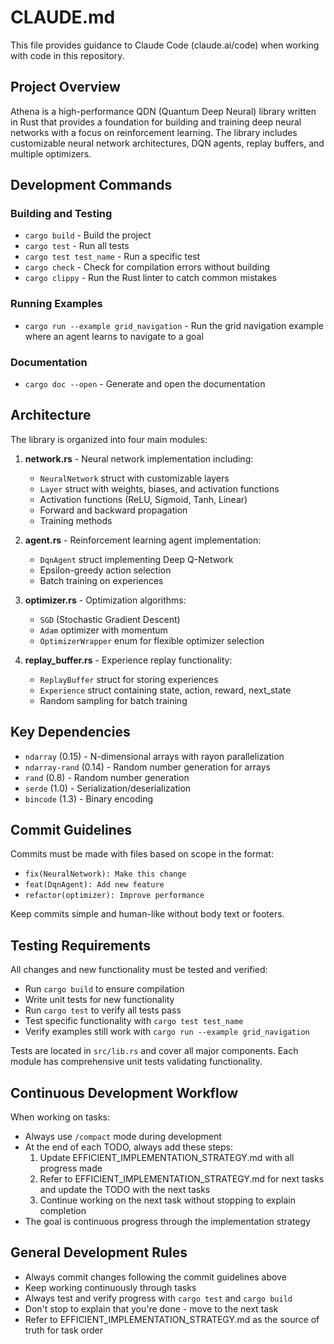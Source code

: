 # CLAUDE.md

This file provides guidance to Claude Code (claude.ai/code) when working with code in this repository.

## Project Overview

Athena is a high-performance QDN (Quantum Deep Neural) library written in Rust that provides a foundation for building and training deep neural networks with a focus on reinforcement learning. The library includes customizable neural network architectures, DQN agents, replay buffers, and multiple optimizers.

## Development Commands

### Building and Testing
- `cargo build` - Build the project
- `cargo test` - Run all tests
- `cargo test test_name` - Run a specific test
- `cargo check` - Check for compilation errors without building
- `cargo clippy` - Run the Rust linter to catch common mistakes

### Running Examples
- `cargo run --example grid_navigation` - Run the grid navigation example where an agent learns to navigate to a goal

### Documentation
- `cargo doc --open` - Generate and open the documentation

## Architecture

The library is organized into four main modules:

1. **network.rs** - Neural network implementation including:
   - `NeuralNetwork` struct with customizable layers
   - `Layer` struct with weights, biases, and activation functions
   - Activation functions (ReLU, Sigmoid, Tanh, Linear)
   - Forward and backward propagation
   - Training methods

2. **agent.rs** - Reinforcement learning agent implementation:
   - `DqnAgent` struct implementing Deep Q-Network
   - Epsilon-greedy action selection
   - Batch training on experiences

3. **optimizer.rs** - Optimization algorithms:
   - `SGD` (Stochastic Gradient Descent)
   - `Adam` optimizer with momentum
   - `OptimizerWrapper` enum for flexible optimizer selection

4. **replay_buffer.rs** - Experience replay functionality:
   - `ReplayBuffer` struct for storing experiences
   - `Experience` struct containing state, action, reward, next_state
   - Random sampling for batch training

## Key Dependencies

- `ndarray` (0.15) - N-dimensional arrays with rayon parallelization
- `ndarray-rand` (0.14) - Random number generation for arrays
- `rand` (0.8) - Random number generation
- `serde` (1.0) - Serialization/deserialization
- `bincode` (1.3) - Binary encoding

## Commit Guidelines

Commits must be made with files based on scope in the format:
- `fix(NeuralNetwork): Make this change`
- `feat(DqnAgent): Add new feature`
- `refactor(optimizer): Improve performance`

Keep commits simple and human-like without body text or footers.

## Testing Requirements

All changes and new functionality must be tested and verified:
- Run `cargo build` to ensure compilation
- Write unit tests for new functionality
- Run `cargo test` to verify all tests pass
- Test specific functionality with `cargo test test_name`
- Verify examples still work with `cargo run --example grid_navigation`

Tests are located in `src/lib.rs` and cover all major components. Each module has comprehensive unit tests validating functionality.

## Continuous Development Workflow

When working on tasks:
- Always use `/compact` mode during development
- At the end of each TODO, always add these steps:
  1. Update EFFICIENT_IMPLEMENTATION_STRATEGY.md with all progress made
  2. Refer to EFFICIENT_IMPLEMENTATION_STRATEGY.md for next tasks and update the TODO with the next tasks
  3. Continue working on the next task without stopping to explain completion
- The goal is continuous progress through the implementation strategy

## General Development Rules

- Always commit changes following the commit guidelines above
- Keep working continuously through tasks
- Always test and verify progress with `cargo test` and `cargo build`
- Don't stop to explain that you're done - move to the next task
- Refer to EFFICIENT_IMPLEMENTATION_STRATEGY.md as the source of truth for task order